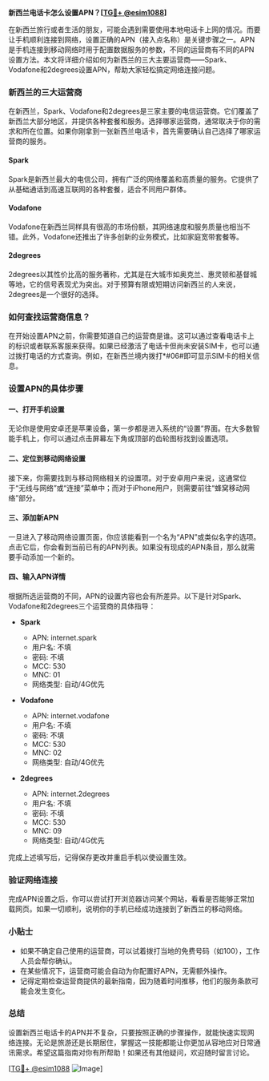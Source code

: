 **新西兰电话卡怎么设置APN？[[TG💪+ @esim1088](https://t.me/s/esim1088)]**

在新西兰旅行或者生活的朋友，可能会遇到需要使用本地电话卡上网的情况。而要让手机顺利连接到网络，设置正确的APN（接入点名称）是关键步骤之一。APN是手机连接到移动网络时用于配置数据服务的参数，不同的运营商有不同的APN设置方法。本文将详细介绍如何为新西兰的三大主要运营商——Spark、Vodafone和2degrees设置APN，帮助大家轻松搞定网络连接问题。

### 新西兰的三大运营商

在新西兰，Spark、Vodafone和2degrees是三家主要的电信运营商。它们覆盖了新西兰大部分地区，并提供各种套餐和服务。选择哪家运营商，通常取决于你的需求和所在位置。如果你刚拿到一张新西兰电话卡，首先需要确认自己选择了哪家运营商的服务。

#### Spark
Spark是新西兰最大的电信公司，拥有广泛的网络覆盖和高质量的服务。它提供了从基础通话到高速互联网的各种套餐，适合不同用户群体。

#### Vodafone
Vodafone在新西兰同样具有很高的市场份额，其网络速度和服务质量也相当不错。此外，Vodafone还推出了许多创新的业务模式，比如家庭宽带套餐等。

#### 2degrees
2degrees以其性价比高的服务著称，尤其是在大城市如奥克兰、惠灵顿和基督城等地，它的信号表现尤为突出。对于预算有限或短期访问新西兰的人来说，2degrees是一个很好的选择。

### 如何查找运营商信息？

在开始设置APN之前，你需要知道自己的运营商是谁。这可以通过查看电话卡上的标识或者联系客服来获得。如果已经激活了电话卡但尚未安装SIM卡，也可以通过拨打电话的方式查询。例如，在新西兰境内拨打*#06#即可显示SIM卡的相关信息。

### 设置APN的具体步骤

#### 一、打开手机设置

无论你是使用安卓还是苹果设备，第一步都是进入系统的“设置”界面。在大多数智能手机上，你可以通过点击屏幕左下角或顶部的齿轮图标找到设置选项。

#### 二、定位到移动网络设置

接下来，你需要找到与移动网络相关的设置项。对于安卓用户来说，这通常位于“无线与网络”或“连接”菜单中；而对于iPhone用户，则需要前往“蜂窝移动网络”部分。

#### 三、添加新APN

一旦进入了移动网络设置页面，你应该能看到一个名为“APN”或类似名字的选项。点击它后，你会看到当前已有的APN列表。如果没有现成的APN条目，那么就需要手动添加一个新的。

#### 四、输入APN详情

根据所选运营商的不同，APN的设置内容也会有所差异。以下是针对Spark、Vodafone和2degrees三个运营商的具体指导：

- **Spark**
  - APN: internet.spark
  - 用户名: 不填
  - 密码: 不填
  - MCC: 530
  - MNC: 01
  - 网络类型: 自动/4G优先

- **Vodafone**
  - APN: internet.vodafone
  - 用户名: 不填
  - 密码: 不填
  - MCC: 530
  - MNC: 02
  - 网络类型: 自动/4G优先

- **2degrees**
  - APN: internet.2degrees
  - 用户名: 不填
  - 密码: 不填
  - MCC: 530
  - MNC: 09
  - 网络类型: 自动/4G优先

完成上述填写后，记得保存更改并重启手机以使设置生效。

### 验证网络连接

完成APN设置之后，你可以尝试打开浏览器访问某个网站，看看是否能够正常加载网页。如果一切顺利，说明你的手机已经成功连接到了新西兰的移动网络。

### 小贴士

- 如果不确定自己使用的运营商，可以试着拨打当地的免费号码（如100），工作人员会帮你确认。
- 在某些情况下，运营商可能会自动为你配置好APN，无需额外操作。
- 记得定期检查运营商提供的最新指南，因为随着时间推移，他们的服务条款可能会发生变化。

### 总结

设置新西兰电话卡的APN并不复杂，只要按照正确的步骤操作，就能快速实现网络连接。无论是旅游还是长期居住，掌握这一技能都能让你更加从容地应对日常通讯需求。希望这篇指南对你有所帮助！如果还有其他疑问，欢迎随时留言讨论。

[[TG💪+ @esim1088](https://t.me/s/esim1088) ![Image](https://i.postimg.cc/4NQfJmqS/Snipaste-2025-05-13-00-14-12.png)]